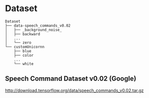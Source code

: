 # Dataset
```
Dataset
├── data-speech_commands_v0.02
│   ├── _background_noise_
│   ├── backward
│   ...
│   └── zero
└── customUnicornn
    ├── blue
    ├── color
    ...
    └── white
```

## Speech Command Dataset v0.02 (Google)

http://download.tensorflow.org/data/speech_commands_v0.02.tar.gz
